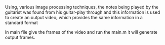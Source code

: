 Using, various image processing techniques, the notes being played by the guitarist was found from his guitar-play through and this information is used to create an output video, which provides the same information in a standard format



In main file give the frames of the video and run the main.m it will generate output frames.
